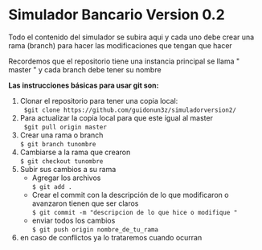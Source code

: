 # Simulador Bancario Version 0.2
Todo el contenido del simulador se subira aqui y cada uno debe crear una rama (branch) para hacer las modificaciones que tengan que hacer<br>

Recordemos que el repositorio tiene una instancia principal se llama " master " y cada branch debe tener su nombre <br>

**Las instrucciones básicas para usar git son:<br>**

1. Clonar el repositorio para tener una copia local:<br>
  ` $git clone https://github.com/guidonun3z/simuladorversion2/`<br>
2. Para actualizar la copia local para que este igual al master<br>
  ` $git pull origin master`<br>
3. Crear una rama o branch <br>
   `$ git branch tunombre`<br>
4. Cambiarse a la rama que crearon<br>
   `$ git checkout tunombre`<br>
5. Subir sus cambios a su rama<br>
   - Agregar los archivos<br>
        `$ git add .`<br>
   - Crear el commit con la descripción de lo que modificaron o avanzaron tienen que ser claros<br>
        `$ git commit -m "descripcion de lo que hice o modifique "`<br>
   - enviar todos los cambios<br>
        `$ git push origin nombre_de_tu_rama`<br>
6. en caso de conflictos ya lo trataremos cuando ocurran<br>
